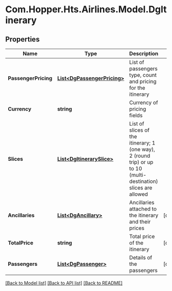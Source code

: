 # Com.Hopper.Hts.Airlines.Model.DgItinerary

## Properties

Name | Type | Description | Notes
------------ | ------------- | ------------- | -------------
**PassengerPricing** | [**List&lt;DgPassengerPricing&gt;**](DgPassengerPricing.md) | List of passengers type, count and pricing for the itinerary | 
**Currency** | **string** | Currency of pricing fields | 
**Slices** | [**List&lt;DgItinerarySlice&gt;**](DgItinerarySlice.md) | List of slices of the itinerary; 1 (one way),  2 (round trip) or up to 10 (multi-destination) slices are allowed | 
**Ancillaries** | [**List&lt;DgAncillary&gt;**](DgAncillary.md) | Ancillaries attached to the itinerary and their prices | [optional] 
**TotalPrice** | **string** | Total price of the itinerary | [optional] 
**Passengers** | [**List&lt;DgPassenger&gt;**](DgPassenger.md) | Details of the passengers | [optional] 

[[Back to Model list]](../../README.md#documentation-for-models) [[Back to API list]](../../README.md#documentation-for-api-endpoints) [[Back to README]](../../README.md)

